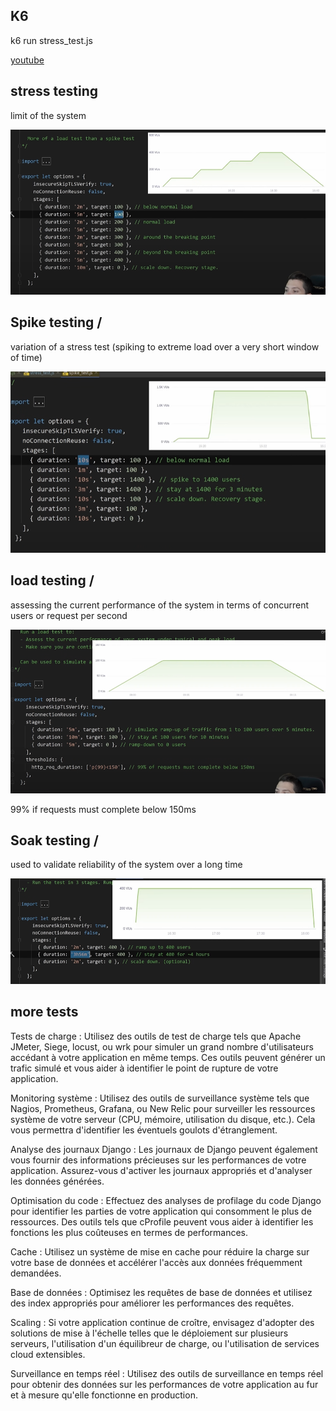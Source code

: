 ## K6

k6 run stress_test.js

[youtube](https://www.youtube.com/watch?v=r-Jte8Y8zag)

## stress testing
limit of the system

![Alt text](image-7.png)

## Spike testing /
variation of a stress test (spiking to extreme load over a very short window of time)

![Alt text](image-8.png)

## load testing / 

assessing the current performance of the system in terms of concurrent users or request per second

![Alt text](image-9.png)

99% if requests must complete below 150ms

## Soak testing /

used to validate reliability of the system over a long time

![Alt text](image-10.png)

## more tests

Tests de charge : Utilisez des outils de test de charge tels que Apache JMeter, Siege, locust, ou wrk pour simuler un grand nombre d'utilisateurs accédant à votre application en même temps. Ces outils peuvent générer un trafic simulé et vous aider à identifier le point de rupture de votre application.

Monitoring système : Utilisez des outils de surveillance système tels que Nagios, Prometheus, Grafana, ou New Relic pour surveiller les ressources système de votre serveur (CPU, mémoire, utilisation du disque, etc.). Cela vous permettra d'identifier les éventuels goulots d'étranglement.

Analyse des journaux Django : Les journaux de Django peuvent également vous fournir des informations précieuses sur les performances de votre application. Assurez-vous d'activer les journaux appropriés et d'analyser les données générées.

Optimisation du code : Effectuez des analyses de profilage du code Django pour identifier les parties de votre application qui consomment le plus de ressources. Des outils tels que cProfile peuvent vous aider à identifier les fonctions les plus coûteuses en termes de performances.

Cache : Utilisez un système de mise en cache pour réduire la charge sur votre base de données et accélérer l'accès aux données fréquemment demandées.

Base de données : Optimisez les requêtes de base de données et utilisez des index appropriés pour améliorer les performances des requêtes.

Scaling : Si votre application continue de croître, envisagez d'adopter des solutions de mise à l'échelle telles que le déploiement sur plusieurs serveurs, l'utilisation d'un équilibreur de charge, ou l'utilisation de services cloud extensibles.

Surveillance en temps réel : Utilisez des outils de surveillance en temps réel pour obtenir des données sur les performances de votre application au fur et à mesure qu'elle fonctionne en production.
